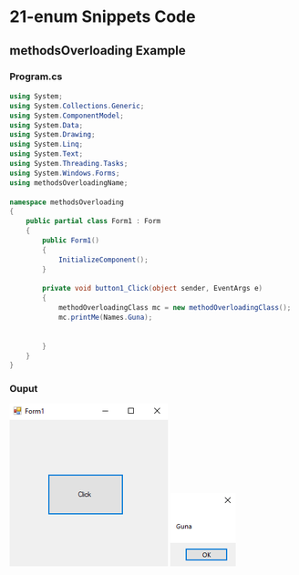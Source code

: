# 21-enum Snippets Code

## methodsOverloading Example

### Program.cs

```c#
using System;
using System.Collections.Generic;
using System.ComponentModel;
using System.Data;
using System.Drawing;
using System.Linq;
using System.Text;
using System.Threading.Tasks;
using System.Windows.Forms;
using methodsOverloadingName;

namespace methodsOverloading
{
    public partial class Form1 : Form
    {
        public Form1()
        {
            InitializeComponent();
        }

        private void button1_Click(object sender, EventArgs e)
        {
            methodOverloadingClass mc = new methodOverloadingClass();
            mc.printMe(Names.Guna);


        }
    }
}


```

### Ouput

![methodsOverloading](media/1.png)
![methodsOverloading](media/2.png)










